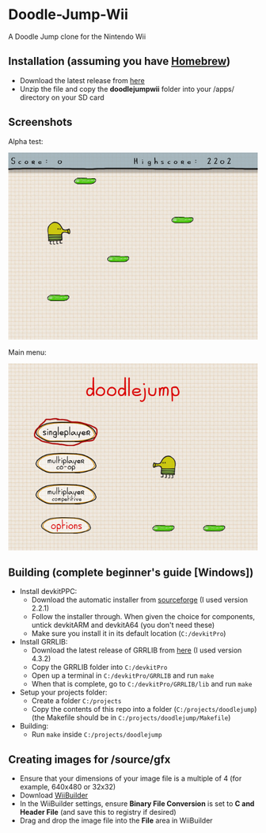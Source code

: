 # Doodle-Jump-Wii
A Doodle Jump clone for the Nintendo Wii

## Installation (assuming you have [Homebrew](http://wiibrew.org/wiki/Homebrew_Channel))
* Download the latest release from [here](https://github.com/JorelAli/Doodle-Jump-Wii/releases/latest)
* Unzip the file and copy the __doodlejumpwii__ folder into your /apps/ directory on your SD card

## Screenshots
Alpha test:

![img](https://raw.githubusercontent.com/JorelAli/Doodle-Jump-Wii/master/screenshots/alpha%20test.png)

Main menu:

![img](https://raw.githubusercontent.com/JorelAli/Doodle-Jump-Wii/master/screenshots/main%20menu.png)

## Building (complete beginner's guide [Windows])
* Install devkitPPC:
  * Download the automatic installer from [sourceforge](https://sourceforge.net/projects/devkitpro/files/Automated%20Installer/) (I used version 2.2.1)
  * Follow the installer through. When given the choice for components, untick devkitARM and devkitA64 (you don't need these)
  * Make sure you install it in its default location (`C:/devkitPro`)
* Install GRRLIB:
  * Download the latest release of GRRLIB from [here](http://grrlib.santo.fr/wiki/wikka.php?wakka=HomePage) (I used version 4.3.2)
  * Copy the GRRLIB folder into `C:/devkitPro`
  * Open up a terminal in `C:/devkitPro/GRRLIB` and run `make`
  * When that is complete, go to `C:/devkitPro/GRRLIB/lib` and run `make`
* Setup your projects folder:
  * Create a folder `C:/projects`
  * Copy the contents of this repo into a folder (`C:/projects/doodlejump`) (the Makefile should be in `C:/projects/doodlejump/Makefile`)
* Building:
  * Run `make` inside `C:/projects/doodlejump`

## Creating images for /source/gfx
* Ensure that your dimensions of your image file is a multiple of 4 (for example, 640x480 or 32x32)
* Download [WiiBuilder](http://wiibrew.org/wiki/WiiBuilder)
* In the WiiBuilder settings, ensure __Binary File Conversion__ is set to __C and Header File__ (and save this to registry if desired)
* Drag and drop the image file into the __File__ area in WiiBuilder
